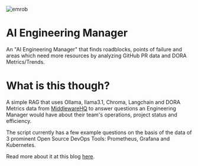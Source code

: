 ![emrob](https://github.com/user-attachments/assets/3b21c56b-ba47-470a-b33c-1c572b53cc8a)

# AI Engineering Manager
An "AI Engineering Manager" that finds roadblocks, points of failure and areas which need more resources by analyzing GitHub PR data and DORA Metrics/Trends.

# What is this though?
A simple RAG that uses Ollama, llama3.1, Chroma, Langchain and DORA Metrics data from [MiddlewareHQ](https://github.com/middlewarehq/middleware) to answer questions an Engineering Manager would have about their team's operations, project status and efficiency.

The script currently has a few example questions on the basis of the data of 3 prominent Open Source DevOps Tools: Prometheus, Grafana and Kubernetes.

Read more about it at this blog [here](https://dev.to/middleware/building-an-ai-engineering-manager-with-github-and-middleware-hq-3cbn). 
